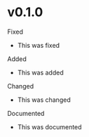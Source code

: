 # v0.1.0

Fixed

- This was fixed

Added

- This was added

Changed

- This was changed

Documented

- This was documented


